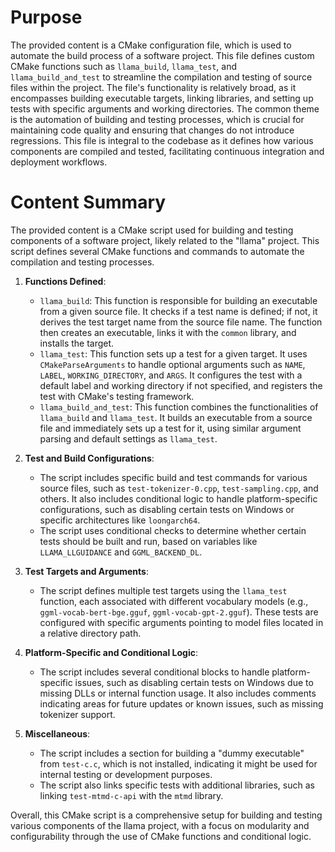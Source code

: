 # Purpose
The provided content is a CMake configuration file, which is used to automate the build process of a software project. This file defines custom CMake functions such as `llama_build`, `llama_test`, and `llama_build_and_test` to streamline the compilation and testing of source files within the project. The file's functionality is relatively broad, as it encompasses building executable targets, linking libraries, and setting up tests with specific arguments and working directories. The common theme is the automation of building and testing processes, which is crucial for maintaining code quality and ensuring that changes do not introduce regressions. This file is integral to the codebase as it defines how various components are compiled and tested, facilitating continuous integration and deployment workflows.
# Content Summary
The provided content is a CMake script used for building and testing components of a software project, likely related to the "llama" project. This script defines several CMake functions and commands to automate the compilation and testing processes.

1. **Functions Defined**:
   - `llama_build`: This function is responsible for building an executable from a given source file. It checks if a test name is defined; if not, it derives the test target name from the source file name. The function then creates an executable, links it with the `common` library, and installs the target.
   - `llama_test`: This function sets up a test for a given target. It uses `CMakeParseArguments` to handle optional arguments such as `NAME`, `LABEL`, `WORKING_DIRECTORY`, and `ARGS`. It configures the test with a default label and working directory if not specified, and registers the test with CMake's testing framework.
   - `llama_build_and_test`: This function combines the functionalities of `llama_build` and `llama_test`. It builds an executable from a source file and immediately sets up a test for it, using similar argument parsing and default settings as `llama_test`.

2. **Test and Build Configurations**:
   - The script includes specific build and test commands for various source files, such as `test-tokenizer-0.cpp`, `test-sampling.cpp`, and others. It also includes conditional logic to handle platform-specific configurations, such as disabling certain tests on Windows or specific architectures like `loongarch64`.
   - The script uses conditional checks to determine whether certain tests should be built and run, based on variables like `LLAMA_LLGUIDANCE` and `GGML_BACKEND_DL`.

3. **Test Targets and Arguments**:
   - The script defines multiple test targets using the `llama_test` function, each associated with different vocabulary models (e.g., `ggml-vocab-bert-bge.gguf`, `ggml-vocab-gpt-2.gguf`). These tests are configured with specific arguments pointing to model files located in a relative directory path.

4. **Platform-Specific and Conditional Logic**:
   - The script includes several conditional blocks to handle platform-specific issues, such as disabling certain tests on Windows due to missing DLLs or internal function usage. It also includes comments indicating areas for future updates or known issues, such as missing tokenizer support.

5. **Miscellaneous**:
   - The script includes a section for building a "dummy executable" from `test-c.c`, which is not installed, indicating it might be used for internal testing or development purposes.
   - The script also links specific tests with additional libraries, such as linking `test-mtmd-c-api` with the `mtmd` library.

Overall, this CMake script is a comprehensive setup for building and testing various components of the llama project, with a focus on modularity and configurability through the use of CMake functions and conditional logic.
